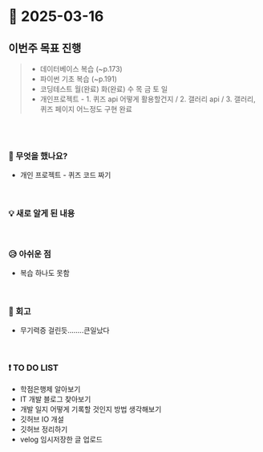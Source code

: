 # 📅 2025-03-16

## 이번주 목표 진행
>- 데이터베이스 복습 (~p.173)
>- 파이썬 기초 복습 (~p.191)
>- 코딩테스트 월(완료) 화(완료) 수 목 금 토 일
>- 개인프로젝트 - 1. 퀴즈 api 어떻게 활용할건지 / 2. 갤러리 api / 3. 갤러리, 퀴즈 페이지 어느정도 구현 완료

<br><br>

### 👀 무엇을 했나요?
- 개인 프로젝트 - 퀴즈 코드 짜기
  
<br>

### 💡 새로 알게 된 내용

<br>

### 😥 아쉬운 점
- 복습 하나도 못함
  
<br>

### 💬 회고
- 무기력증 걸린듯........큰일났다 

<br>

### ❗ TO DO LIST
- 학점은행제 알아보기
- IT 개발 블로그 찾아보기
- 개발 일지 어떻게 기록할 것인지 방법 생각해보기
- 깃허브 IO 개설
- 깃허브 정리하기
- velog 임시저장한 글 업로드
